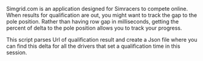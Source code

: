 Simgrid.com is an application designed for Simracers to compete online. When results for qualification are out, you might want to track the gap to the pole position. 
Rather than having row gap in milliseconds, getting the percent of delta to the pole position allows you to track your progress.

This script parses Url of qualification result and create a Json file where you can find this delta for all the drivers that set a qualification time in this session.
